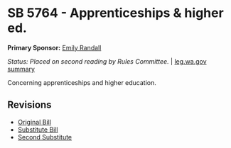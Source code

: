 # SB 5764 - Apprenticeships & higher ed.
**Primary Sponsor:** [Emily Randall](/person/leg/randall_em.md)

*Status: Placed on second reading by Rules Committee.* | [leg.wa.gov summary](https://app.leg.wa.gov/billsummary?BillNumber=5764&Year=2021)

Concerning apprenticeships and higher education.

## Revisions
* [Original Bill](1/)
* [Substitute Bill](S/)
* [Second Substitute](S2/)